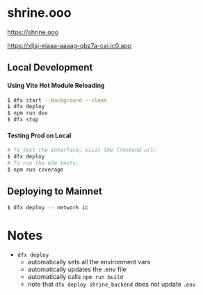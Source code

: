 # shrine.ooo

<https://shrine.ooo>

<https://xljsj-eiaaa-aaaag-qbz7a-cai.ic0.app>


## Local Development
#### Using Vite Hot Module Reloading
```bash
$ dfx start --background --clean
$ dfx deploy
$ npm run dev
$ dfx stop
```

#### Testing Prod on Local
```bash
# To test the interface, visit the frontend url:
$ dfx deploy
# To run the e2e tests:
$ npm run coverage
```



## Deploying to Mainnet
```bash
$ dfx deploy -- network ic
```

# Notes
- `dfx deploy`
  - automatically sets all the environment vars
  - automatically updates the .env file
  - automatically calls `npm run build`
  - note that `dfx deploy shrine_backend` does not update `.env`


